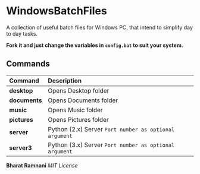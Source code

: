 # WindowsBatchFiles
A collection of useful batch files for Windows PC, that intend to simplify day to day tasks.

**Fork it and just change the variables in `config.bat` to suit your system.**

## Commands

| Command | Description |
|:--------|:------------|
| **desktop** | Opens Desktop folder |
| **documents** | Opens Documents folder |
| **music** | Opens Music folder |
| **pictures** | Opens Pictures folder |
| **server** | Python (2.x) Server `Port number as optional argument` |
| **server3** | Python (3.x) Server `Port number as optional argument` |


__Bharat Ramnani__
_MIT License_